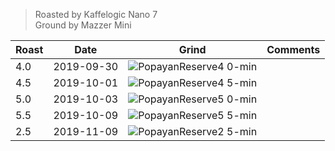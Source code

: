 > Roasted by Kaffelogic Nano 7<br>
> Ground by Mazzer Mini

| Roast | Date       | Grind | Comments |
|-------|------------|-------|----------
| 4.0   | 2019-09-30 | ![PopayanReserve4 0-min](https://user-images.githubusercontent.com/2862029/68896353-28d5b280-0790-11ea-9098-322d89f64188.jpg) | 
| 4.5   | 2019-10-01 | ![PopayanReserve4 5-min](https://user-images.githubusercontent.com/2862029/68896558-9a156580-0790-11ea-8c53-40400c209277.jpg) | 
| 5.0   | 2019-10-03 | ![PopayanReserve5 0-min](https://user-images.githubusercontent.com/2862029/68896809-27f15080-0791-11ea-8f09-a6cf750ae41c.jpg) | 
| 5.5   | 2019-10-09 | ![PopayanReserve5 5-min](https://user-images.githubusercontent.com/2862029/68897512-84a13b00-0792-11ea-8155-f63341639372.jpg) |
| 2.5   | 2019-11-09 | ![PopayanReserve2 5-min](https://user-images.githubusercontent.com/2862029/68896064-8ae1e800-078f-11ea-92b6-8ed60ba87ee4.jpeg)

